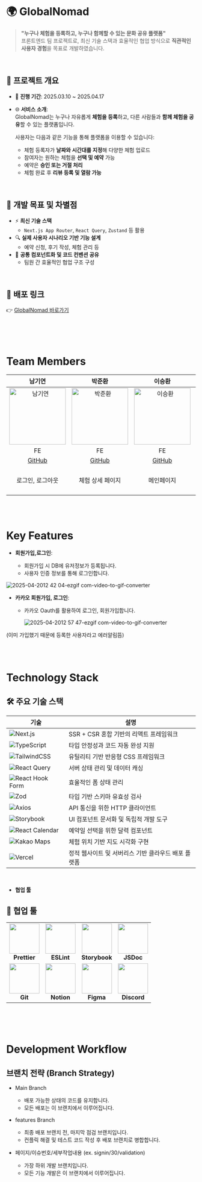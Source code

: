 # 🌍 GlobalNomad

> **"누구나 체험을 등록하고, 누구나 함께할 수 있는 문화 공유 플랫폼"**  
> 프론트엔드 팀 프로젝트로, 최신 기술 스택과 효율적인 협업 방식으로 **직관적인 사용자 경험**을 목표로 개발하였습니다.

<br/>

## 📌 프로젝트 개요

- 📆 **진행 기간**: 2025.03.10 ~ 2025.04.17  
- 🌐 **서비스 소개**:  
  GlobalNomad는 누구나 자유롭게 **체험을 등록**하고, 다른 사람들과 **함께 체험을 공유**할 수 있는 플랫폼입니다.  

  사용자는 다음과 같은 기능을 통해 플랫폼을 이용할 수 있습니다:
  - 체험 등록자가 **날짜와 시간대를 지정**해 다양한 체험 업로드
  - 참여자는 원하는 체험을 **선택 및 예약** 가능
  - 예약은 **승인 또는 거절 처리**
  - 체험 완료 후 **리뷰 등록 및 열람 가능**

<br/>

## 🎯 개발 목표 및 차별점

- ⚡ **최신 기술 스택**  
  - `Next.js App Router`, `React Query`, `Zustand` 등 활용  
- 🔍 **실제 사용자 시나리오 기반 기능 설계**  
  - 예약 신청, 후기 작성, 체험 관리 등  
- 🤝 **공통 컴포넌트화 및 코드 컨벤션 공유**  
  - 팀원 간 효율적인 협업 구조 구성

<br/>

## 🔗 배포 링크

👉 [GlobalNomad 바로가기](https://global-nomad-rust.vercel.app/)  

<br/>
<br/>
<br/>

#  Team Members

|                                                                         남기연                                                                         |                                                                         박준환                                                                         |                                                                                                         이승환                                                                                                         |                                                                            윤혜림                                                                               |                                                                         장보배                                                                         |                                                                          정혜연                                                                         | 
| :----------------------------------------------------------------------------------------------------------------------------------------------------: | :----------------------------------------------------------------------------------------------------------------------------------------------------: | :--------------------------------------------------------------------------------------------------------------------------------------------------------------------------------------------------------------------: | :-------------------------------------------------------------------------------------------------------------------------------------------------------------: | :----------------------------------------------------------------------------------------------------------------------------------------------------: | :----------------------------------------------------------------------------------------------------------------------------------------------------: |
| <img src="https://avatars.githubusercontent.com/u/119279127?v=4" alt="남기연" width="150">                                                             | <img src="https://avatars.githubusercontent.com/u/185324327?v=4" alt="박준환" width="150">                                                             | <img src="https://avatars.githubusercontent.com/u/184628834?v=4" alt="이승환" width="150">                                                                                                                             | <img src="https://avatars.githubusercontent.com/u/71241364?s=64&v=4" alt="윤혜림" width="150">                                                                  | <img src="https://avatars.githubusercontent.com/u/185046983?s=64&v=4" alt="장보배" width="150">                                                             | <img src="https://avatars.githubusercontent.com/u/185165581?v=4" alt="정혜연" width="150">                                                             |
|                                                                           FE                                                                           |                                                                           FE                                                                           |                                                                                                           FE                                                                                                           |                                                                               FE                                                                                |                                                                           FE                                                                           |                                                                           FE                                                                           |
|                                                          [GitHub](https://github.com/Namgyeon)                                                         |                                                         [GitHub](https://github.com/park521)                                                           |                                                                                         [GitHub](https://github.com/mynameishwan)                                                                                      |                                                            [GitHub](https://github.com/y5037)                                                                   |                                                         [GitHub](https://github.com/katej0320)                                                          |                                                         [GitHub](https://github.com/yeon0036)                                                          |
|                                                          로그인, 로그아웃                                                         |                                                         체험 상세 페이지                                                          |                                                                                         메인페이지                                                                                      |                                                            내 프로필 - 예약한 체험 관리                                                                   |                                                         내 프로필 - 내가 등록한 체험 관리                                                          |                                                         내 프로필 - 내 정보, 내 체험 예약 관리, 알림                                                          |

<br/>
<br/>

# Key Features

- **회원가입,로그인**:

  - 회원가입 시 DB에 유저정보가 등록됩니다.
  - 사용자 인증 정보를 통해 로그인합니다.
 
    
![2025-04-2012 42 04-ezgif com-video-to-gif-converter](https://github.com/user-attachments/assets/3ee00279-8c2c-462e-a975-7b437bd672e0)



- **카카오 회원가입, 로그인**:
  
  - 카카오 Oauth를 활용하여 로그인, 회원가입합니다.
 
    ![2025-04-2012 57 47-ezgif com-video-to-gif-converter](https://github.com/user-attachments/assets/1da9e9af-e07c-49df-b64d-4efeddfa8b9f)

(이미 가입했기 때문에 등록한 사용자라고 에러알림뜸)

<br/>
<br/>

# Technology Stack

## 🛠️ 주요 기술 스택

| 기술 | 설명 |
|------|------|
| ![Next.js](https://img.shields.io/badge/Next.js-black?logo=next.js&logoColor=white) | SSR + CSR 혼합 기반의 리액트 프레임워크 |
| ![TypeScript](https://img.shields.io/badge/TypeScript-3178c6?logo=typescript&logoColor=white) | 타입 안정성과 코드 자동 완성 지원 |
| ![TailwindCSS](https://img.shields.io/badge/TailwindCSS-06B6D4?logo=tailwindcss&logoColor=white) | 유틸리티 기반 반응형 CSS 프레임워크 |
| ![React Query](https://img.shields.io/badge/React_Query-ff4154?logo=reactquery&logoColor=white) | 서버 상태 관리 및 데이터 캐싱 |
| ![React Hook Form](https://img.shields.io/badge/React_Hook_Form-ec5990?logo=reacthookform&logoColor=white) | 효율적인 폼 상태 관리 |
| ![Zod](https://img.shields.io/badge/Zod-3b82f6?logo=zod&logoColor=white) | 타입 기반 스키마 유효성 검사 |
| ![Axios](https://img.shields.io/badge/Axios-5A29E4?logo=axios&logoColor=white) | API 통신을 위한 HTTP 클라이언트 |
| ![Storybook](https://img.shields.io/badge/Storybook-FF4785?logo=storybook&logoColor=white) | UI 컴포넌트 문서화 및 독립적 개발 도구 |
| ![React Calendar](https://img.shields.io/badge/React_Calendar-61DAFB?logo=react&logoColor=white) | 예약일 선택을 위한 달력 컴포넌트 |
| ![Kakao Maps](https://img.shields.io/badge/Kakao_Maps-yellow?logo=kakao&logoColor=black) | 체험 위치 기반 지도 시각화 구현 |
| ![Vercel](https://img.shields.io/badge/Vercel-000?logo=vercel&logoColor=white) | 정적 웹사이트 및 서버리스 기반 클라우드 배포 플랫폼 |


<br/>

- **협업 툴**

## 🤝 협업 툴

<table>
  <tr>
    <td align="center">
      <img src="https://blog.kakaocdn.net/dn/cQhnse/btrE8TmCLle/slobwSEwi4nnMvfnGTQp4k/img.png" width="80"/><br/><b>Prettier</b>
    </td>
    <td align="center">
      <img src="https://blog.kakaocdn.net/dn/XR8jF/btrILfAQFWT/1jLpQkYysDaqHj8OzOlZFk/img.png" width="80"/><br/><b>ESLint</b>
    </td>
    <td align="center">
      <img src="https://blog.kakaocdn.net/dn/997rV/btsIkARkTej/PdtiBI82EnMzFQjgHkbuI1/img.png" width="80"/><br/><b>Storybook</b>
    </td>
    <td align="center">
      <img src="https://velog.velcdn.com/images/zaixu/post/67d77203-8ee7-445e-bb95-4e2bed365c57/image.jpg" width="80"/><br/><b>JSDoc</b>
    </td>
  </tr>
  <tr>
    <td align="center">
      <img src="https://github.com/user-attachments/assets/483abc38-ed4d-487c-b43a-3963b33430e6" width="80"/><br/><b>Git</b>
    </td>
    <td align="center">
      <img src="https://github.com/user-attachments/assets/34141eb9-deca-416a-a83f-ff9543cc2f9a" width="80"/><br/><b>Notion</b>
    </td>
    <td align="center">
      <img src="https://i.namu.wiki/i/cAYebt8RyZGac7cdIFcRTJoLftLkBbmXEk0hqRx8V0koKfyQRfxleyZEvOQN_iQ6lrhf44NIA5btYUpb13P8jw.svg" width="80"/><br/><b>Figma</b>
    </td>
    <td align="center">
      <img src="https://play-lh.googleusercontent.com/0oO5sAneb9lJP6l8c6DH4aj6f85qNpplQVHmPmbbBxAukDnlO7DarDW0b-kEIHa8SQ" width="80"/><br/><b>Discord</b>
    </td>
  </tr>
</table>


<br/>


<br/>
<br/>

# Development Workflow

## 브랜치 전략 (Branch Strategy)

- Main Branch

  - 배포 가능한 상태의 코드를 유지합니다.
  - 모든 배포는 이 브랜치에서 이루어집니다.

- features Branch

  - 최종 배포 브랜치 전, 마지막 점검 브랜치입니다.
  - 컨플릭 해결 및 테스트 코드 작성 후 배포 브랜치로 병합합니다.

- 페이지/이슈번호/세부작업내용 (ex. signin/30/validation)
  - 가장 하위 개발 브랜치입니다.
  - 모든 기능 개발은 이 브랜치에서 이루어집니다.



<br/>
<br/>
